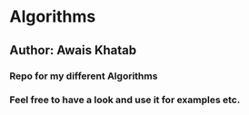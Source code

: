# Algorithms
## Author: Awais Khatab
### Repo for my different Algorithms
### Feel free to have a look and use it for examples etc.
